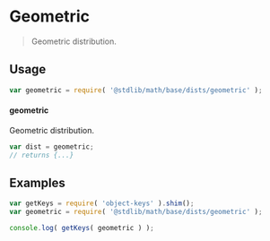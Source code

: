 # Geometric

> Geometric distribution.

<section class="usage">

## Usage

```javascript
var geometric = require( '@stdlib/math/base/dists/geometric' );
```

#### geometric

Geometric distribution.

```javascript
var dist = geometric;
// returns {...}
```

</section>

<!-- /.usage -->

<section class="examples">

## Examples

<!-- TODO: better examples -->

<!-- eslint no-undef: "error" -->

```javascript
var getKeys = require( 'object-keys' ).shim();
var geometric = require( '@stdlib/math/base/dists/geometric' );

console.log( getKeys( geometric ) );
```

</section>

<!-- /.examples -->

<section class="links">

</section>

<!-- /.links -->

